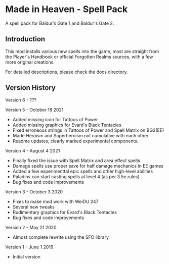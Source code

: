 # Made in Heaven - Spell Pack
A spell pack for Baldur's Gate 1 and Baldur's Gate 2.


## Introduction

This mod installs various new spells into the game, most are straight from
the Player's Handbook or official Forgotten Realms sources, with a few more
original creations.

For detailed descriptions, please check the docs directory.


## Version History

Version 6 - ???

Version 5 - October 18 2021
- Added missing icon for Tattoos of Power
- Added missing graphics for Evard's Black Tentacles
- Fixed erroneous strings in Tattoos of Power and Spell Matrix on BG2(EE)
- Made Heroism and Superheroism not cumulative with each other
- Readme updates, clearly marked experimental components.

Version 4 - August 4 2021
- Finally fixed the issue with Spell Matrix and area effect spells
- Damage spells use proper save for half damage mechanics in EE games
- Added a few experimenttal epic spells and other high-level abilities
- Paladins can start casting spells at level 4 (as per 3.5e rules)
- Bug fixes and code improvements

Version 3 - October 3 2020
- Fixes to make mod work with WeiDU 247
- Several new tweaks
- Rudimentary graphics for Evard's Black Tentacles
- Bug fixes and code improvements

Version 2 - May 21 2020
- Almost complete rewrite using the SFO library

Version 1 - June 1 2019
- Initial version
